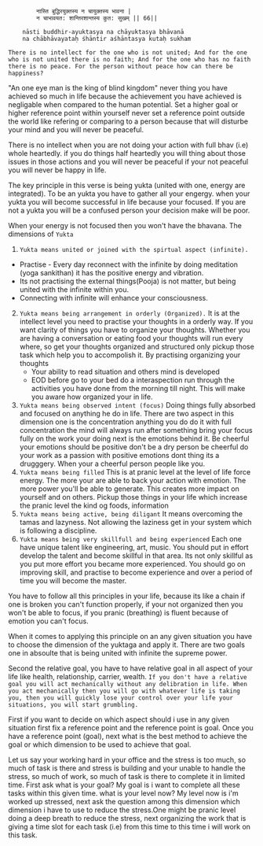 ```language
        नास्ति बुद्धिरयुक्तस्य न चायुक्तस्य भावना |
        न चाभावयत: शान्तिरशान्तस्य कुत: सुखम् || 66||

    nāsti buddhir-ayuktasya na chāyuktasya bhāvanā
    na chābhāvayataḥ śhāntir aśhāntasya kutaḥ sukham

There is no intellect for the one who is not united; And for the one who is not united there is no faith; And for the one who has no faith there is no peace. For the person without peace how can there be happiness?     
```

"An one eye man is the king of blind kingdom" never thing you have achieved so much in life because the achievement you have achieved is negligable when compared to the human potential. Set a higher goal or higher reference point within yourself never set a reference point outside the world like refering or comparing to a person because that will disturbe your mind and you will never be peaceful. 

There is no intellect when you are not doing your action with full bhav (i.e) whole heartedly. if you do things half heartedly you will thing about those issues in those actions and you will never be peaceful if your not peaceful you will never be happy in life.

The key principle in this verse is being yukta (united with one, energy are integrated). To be an yukta you have to gather all your engergy. when your yukta you will become successful in life because your focused. If you are not a yukta you will be a confused person your decision make will be poor.

When your energy is not focused then you won't have the bhavana. The dimensions of `Yukta`
1. `Yukta means united or joined with the spirtual aspect (infinite).` 
  - Practise - Every day reconnect with the infinite by doing meditation (yoga sankithan) it has the positive  energy and vibration.
  - Its not practising the external things(Pooja) is not matter, but being united with the infinite within you. 
  - Connecting with infinite will enhance your consciousness.
2. `Yukta means being arrangement in orderly (Organized).` It is at the intellect level you need to practise your thoughts in a orderly way. If you want clarity  of things you have to organize your thoughts. Whether you are having a conversation or eating food your thoughts will run every where, so get your thoughts organized and structured only pickup those task which help you to accompolish it. By practising organizing your thoughts
    - Your ability to read situation and others mind is developed
    - EOD before go to your bed do a interaspection run through the activities you have done from the morning till night. This will make you aware how organized your in life.
3. `Yukta means being observed intent (focus)` Doing things fully absorbed and focused on anything he do in life.  There are two aspect in this dimension one is the concentration anything you do do it with full concentration the mind will always run after something bring your focus
fully on the work your doing next is the emotions behind it. Be cheerful your emotions should be positive don't be a dry person be cheerful 
do your work as a passion with positive emotions dont thing its a drugggery. When your a cheerful person people like you.
4.  `Yukta means being filled` This is at pranic level at the level of life force energy. The more your are able to back your action with emotion. The more power you'll be able to generate. This creates more impact on yourself and on others. Pickup those things in your life which increase the pranic level the kind og foods, information
5.  `Yukta means being active, being diligant` It means overcoming the tamas and lazyness. Not allowing the laziness get in your system which is following a discipline. 
6.  `Yukta means being very skillfull and being experienced` Each one have unique talent like engineering, art, music. You should put in effort develop the talent and become skillful in that area. Its not only skillful as you 
put more effort you became more experienced. You should go on improving skill, and practise to become experience
and over a period of time you will become the master.

You have to follow all this principles in your life, because its like a chain if one is broken you can't function properly, if your not organized then you won't be able to focus, if you pranic (breathing) is fluent because of emotion you can't focus. 

When it comes to applying this principle on an any given situation you have to choose the dimension of the yuktaga and apply it. There are two goals one in absoulte that is being united with infinite the supreme power.

 Second the relative goal, you have to have relative goal in all aspect of your life like health, relationship, carrier, wealth. `If you don't have a relative goal you will act mechanically without any delibration in life. When you act mechanically then you will go with whatever life is taking you, then you will quickly lose your control over your life your situations, you will start grumbling.`

 First if you want to decide on which aspect should i use in any given situation first fix a reference point and the reference point is goal. Once you have a reference point (goal), next what is the best method to achieve the goal or which dimension to be used to achieve that goal. 

 Let us say your working hard in your office and the stress is too much, so much of task is there and stress is building and your unable to handle the stress, so much of work, so much of task is there to complete it in limited time.
 First ask what is your goal? My goal is i want to complete all these tasks within this given time. what is your level now? My level now is i'm worked up stressed, next ask the question among this dimension which dimension i have to use to reduce the stress.One might be pranic level doing a deep breath to reduce the stress, next organizing the work that is giving a time slot for each task (i.e) from this time to this time i will work on this task.
